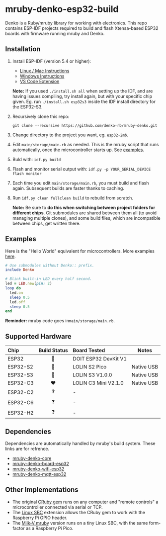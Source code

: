 # mruby-denko-esp32-build

Denko is a Ruby/mruby library for working with electronics. This repo contains ESP-IDF projects required to build and flash Xtensa-based ESP32 boards with firmware running mruby and Denko.

## Installation

1.  Install ESP-IDF (version 5.4 or higher):
    - [Linux / Mac Instructions](https://docs.espressif.com/projects/esp-idf/en/latest/esp32/get-started/linux-macos-setup.html)
    - [Windows Instructions](https://docs.espressif.com/projects/esp-idf/en/latest/esp32/get-started/windows-setup.html)
    - [VS Code Extension](https://github.com/espressif/vscode-esp-idf-extension/blob/master/docs/tutorial/install.md)

    **Note:** If you used `./install.sh all` when setting up the IDF, and are having issues compiling, try install again, but with your specific chip given. Eg. run `./install.sh esp32s3` inside the IDF install directory for the ESP32-S3.

2.  Recursively clone this repo:
    ```
    git clone --recursive https://github.com/denko-rb/mruby-denko.git
    ```

3.  Change directory to the project you want, eg. `esp32-2mb`.

4.  Edit `main/storage/main.rb` as needed. This is the mruby script that runs automatically, once the microcontroller starts up. See [examples](examples).

5.  Buld with: `idf.py build`

6.  Flash and monitor serial output with: `idf.py -p YOUR_SERIAL_DEVICE flash monitor`

7.  Each time you edit `main/storage/main.rb`, you must build and flash again. Subsequent builds are faster thanks to caching.

8.  Run `idf.py clean fullclean build` to rebuild from scratch.

    **Note:** Be sure to **do this when switching between project folders for different chips**. Git submodules are shared between them all (to avoid managing multiple clones), and some build files, which are incompatible between chips, get written there.

## Examples
Here is the "Hello World" equivalent for microcontrollers. More examples [here](examples).
```ruby
# Use submodules without Denko:: prefix.
include Denko

# Blink built-in LED every half second.
led = LED.new(pin: 2)
loop do
  led.on
  sleep 0.5
  led.off
  sleep 0.5
end
````
**Reminder:** mruby code goes in`main/storage/main.rb`.

## Supported Hardware

|    Chip        | Build Status    | Board Tested         | Notes |
| :--------      | :------:        | :---------------     |------ |
| ESP32          | :green_heart:   | DOIT ESP32 DevKit V1 |
| ESP32-S2       | :green_heart:   | LOLIN S2 Pico        | Native USB
| ESP32-S3       | :green_heart:   | LOLIN S3 V1.0.0      | Native USB
| ESP32-C3       | :heart:         | LOLIN C3 Mini V2.1.0 | Native USB
| ESP32-C2       | :question:      | -                    |
| ESP32-C6       | :question:      | -                    |
| ESP32-H2       | :question:      | -                    |

## Dependencies

Dependencies are automatically handled by mruby's build system. These links are for refrence.

- [mruby-denko-core](https://github.com/denko-rb/mruby-denko-core)
- [mruby-denko-board-esp32](https://github.com/denko-rb/mruby-denko-board-esp32)
- [mruby-denko-wifi-esp32](https://github.com/denko-rb/mruby-denko-wifi-esp32)
- [mruby-denko-mqtt-esp32](https://github.com/denko-rb/mruby-denko-mqtt-esp32)

## Other Implementations
- The original [CRuby gem](https://github.com/denko-rb/denko) runs on any computer and "remote controls" a microcontroller connected via serial or TCP.
- The [Linux SBC](https://github.com/denko-rb/denko-piboard) extension allows the CRuby gem to work with the Raspberry Pi GPIO header.
- The [Milk-V mruby](https://github.com/denko-rb/mruby-denko-milkv-duo) version runs on a tiny Linux SBC, with the same form-factor as a Raspberry Pi Pico.
